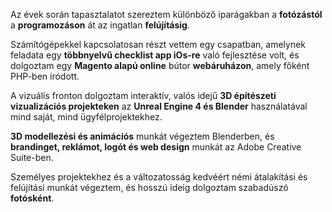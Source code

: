 Az évek során tapasztalatot szereztem különböző iparágakban a **fotózástól** a **programozáson** át az ingatlan **felújításig**.

Számítógépekkel kapcsolatosan részt vettem egy csapatban, amelynek feladata egy **többnyelvű checklist app iOs-re** való fejlesztése volt, és dolgoztam egy **Magento alapú online** bútor **webáruházon**, amely főként PHP-ben íródott.

A vizuális fronton dolgoztam interaktív, valós idejű **3D építészeti vizualizációs projekteken** az **Unreal Engine 4 és Blender** használatával mind saját, mind ügyfélprojektekhez.

**3D modellezési és animációs** munkát végeztem Blenderben, és **brandinget, reklámot, logót és web design** munkát az Adobe Creative Suite-ben.

Személyes projektekhez és a változatosság kedvéért némi átalakítási és felújítási munkát végeztem, és hosszú ideig dolgoztam szabadúszó **fotósként**.
